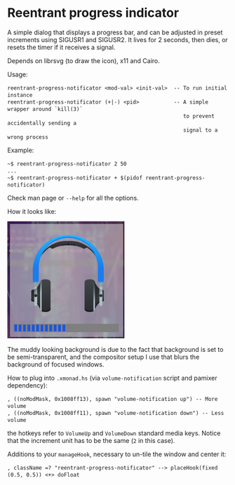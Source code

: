 # Reentrant progress indicator

A simple dialog that displays a progress bar, and can be adjusted in
preset increments using SIGUSR1 and SIGUSR2. It lives for 2 seconds, then dies,
or resets the timer if it receives a signal.

Depends on librsvg (to draw the icon), x11 and Cairo.


Usage:
```
reentrant-progress-notificator <mod-val> <init-val>  -- To run initial instance
reentrant-progress-notificator (+|-) <pid>           -- A simple wrapper around `kill(3)`
                                          				to prevent accidentally sending a
                                          				signal to a wrong process
```


Example:
```
~$ reentrant-progress-notificator 2 50
...
~$ reentrant-progress-notificator + $(pidof reentrant-progress-notificator)
```

Check man page or `--help` for all the options.

How it looks like:

![Screenshot](https://github.com/machinedgod/reentrant-progress-notificator/blob/master/screenshot.png?raw=true)

The muddy looking background is due to the fact that background is set to be
semi-transparent, and the compositor setup I use that blurs the background of
focused windows.


How to plug into `.xmonad.hs` (via `volume-notification` script and pamixer dependency):
```
, ((noModMask, 0x1008ff13), spawn "volume-notification up") -- More volume
, ((noModMask, 0x1008ff11), spawn "volume-notification down") -- Less volume
```
the hotkeys refer to `VolumeUp` and `VolumeDown` standard media keys.
Notice that the increment unit has to be the same (`2` in this case).


Additions to your `manageHook`, necessary to un-tile the window and center
it:
```
, className =? "reentrant-progress-notificator" --> placeHook(fixed (0.5, 0.5)) <+> doFloat
```
